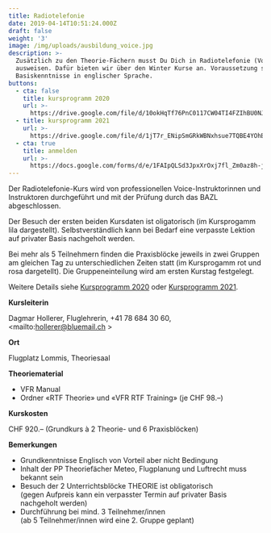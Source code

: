 ```yaml
---
title: Radiotelefonie
date: 2019-04-14T10:51:24.000Z
draft: false
weight: '3'
image: /img/uploads/ausbildung_voice.jpg
description: >-
  Zusätzlich zu den Theorie-Fächern musst Du Dich in Radiotelefonie (Voice)
  ausweisen. Dafür bieten wir über den Winter Kurse an. Voraussetzung sind
  Basiskenntnisse in englischer Sprache.
buttons:
  - cta: false
    title: kursprogramm 2020
    url: >-
      https://drive.google.com/file/d/10okHqTf76PnC0117CW04TI4FZIhBU0NJ/view?usp=sharing
  - title: kursprogramm 2021
    url: >-
      https://drive.google.com/file/d/1jT7r_ENipSmGRkWBNxhsue7TQBE4YOhB/view?usp=sharing
  - cta: true
    title: anmelden
    url: >-
      https://docs.google.com/forms/d/e/1FAIpQLSd3JpxXrOxj7fl_Zm0az8h-jQsAsB1TOEE2-HsOPYoi29qRUw/viewform
---
```

Der Radiotelefonie-Kurs wird von professionellen Voice-Instruktorinnen und Instruktoren durchgeführt und mit der Prüfung durch das BAZL abgeschlossen. 

Der Besuch der ersten beiden Kursdaten ist oligatorisch (im Kursprogamm lila dargestellt). Selbstverständlich kann bei Bedarf eine verpasste Lektion auf privater Basis nachgeholt werden.

Bei mehr als 5 Teilnehmern finden die Praxisblöcke jeweils in zwei Gruppen am gleichen Tag zu unterschiedlichen Zeiten statt (im Kursprogamm rot und rosa dargetellt). Die Gruppeneinteilung wird am ersten Kurstag festgelegt.

Weitere Details siehe [Kursprogramm 2020](https://drive.google.com/file/d/10okHqTf76PnC0117CW04TI4FZIhBU0NJ/view?usp=sharing) oder [Kursprogramm 2021](https://drive.google.com/file/d/1jT7r_ENipSmGRkWBNxhsue7TQBE4YOhB/view?usp=sharing).

**Kursleiterin**

Dagmar Hollerer, Fluglehrerin, +41 78 684 30 60, <mailto:hollerer@bluemail.ch >

**Ort**

Flugplatz Lommis, Theoriesaal

**Theoriematerial**

* VFR Manual
* Ordner «RTF Theorie» und «VFR RTF Training» (je CHF 98.–) 

**Kurskosten**

CHF 920.– (Grundkurs à 2 Theorie- und 6 Praxisblöcken) 

**Bemerkungen**

* Grundkenntnisse Englisch von Vorteil aber nicht Bedingung
* Inhalt der PP Theoriefächer Meteo, Flugplanung und Luftrecht muss bekannt sein
* Besuch der 2 Unterrichtsblöcke THEORIE ist obligatorisch \
  (gegen Aufpreis kann ein verpasster Termin auf privater Basis nachgeholt werden)
* Durchführung bei mind. 3 Teilnehmer/innen \
  (ab 5 Teilnehmer/innen wird eine 2. Gruppe geplant)
